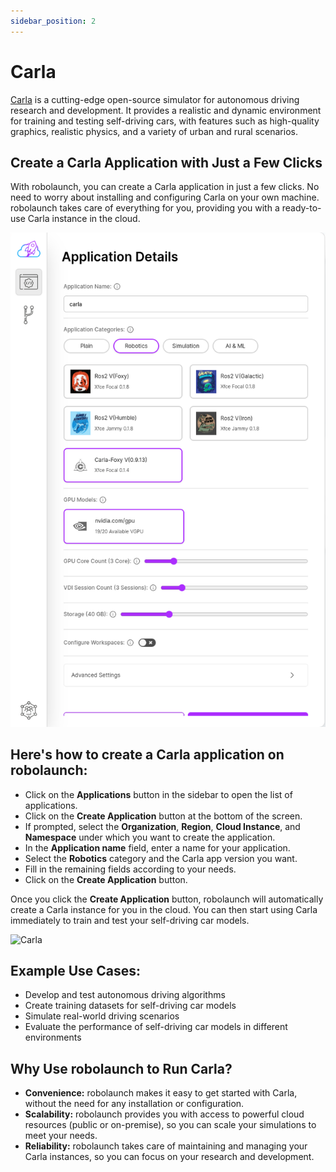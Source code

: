 ```yaml
---
sidebar_position: 2
---
```


# Carla
[Carla](https://carla.org/) is a cutting-edge open-source simulator for autonomous driving research and development. It provides a realistic and dynamic environment for training and testing self-driving cars, with features such as high-quality graphics, realistic physics, and a variety of urban and rural scenarios.

## Create a Carla Application with Just a Few Clicks
With robolaunch, you can create a Carla application in just a few clicks. No need to worry about installing and configuring Carla on your own machine. robolaunch takes care of everything for you, providing you with a ready-to-use Carla instance in the cloud.

![To create a Carla, you need is to few click.](https://raw.githubusercontent.com/robolaunch/trademark/main/repository-media/docs/user-guide/examples/img/carla.png)

## Here's how to create a Carla application on robolaunch:

- Click on the **Applications** button in the sidebar to open the list of applications.
- Click on the **Create Application** button at the bottom of the screen.
- If prompted, select the **Organization**, **Region**, **Cloud Instance**, and **Namespace** under which you want to create the application.
- In the **Application name** field, enter a name for your application.
- Select the **Robotics** category and the Carla app version you want.
- Fill in the remaining fields according to your needs.
- Click on the **Create Application** button.

Once you click the **Create Application** button, robolaunch will automatically create a Carla instance for you in the cloud. You can then start using Carla immediately to train and test your self-driving car models.

![Carla](https://raw.githubusercontent.com/robolaunch/trademark/main/repository-media/docs/user-guide/examples/img/carla.gif)

## Example Use Cases:

- Develop and test autonomous driving algorithms
- Create training datasets for self-driving car models
- Simulate real-world driving scenarios
- Evaluate the performance of self-driving car models in different environments

## Why Use robolaunch to Run Carla?

- **Convenience:** robolaunch makes it easy to get started with Carla, without the need for any installation or configuration.
- **Scalability:** robolaunch provides you with access to powerful cloud resources (public or on-premise), so you can scale your simulations to meet your needs.
- **Reliability:** robolaunch takes care of maintaining and managing your Carla instances, so you can focus on your research and development.